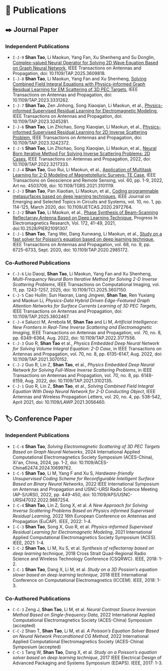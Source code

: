 
# 📝 Publications 

## ✒️ Journal Paper

### Independent Publications


- `I-J-9` **Shan Tao**, Li Maokun, Yang Fan, Xu Shenheng and Su Donglin, [Complex-valued Neural Operator for Solving 2D Wave Equation Based on Graph Neural Network](https://ieeexplore.ieee.org/abstract/document/11174085), IEEE Transactions on Antennas and Propagation, doi: 10.1109/TAP.2025.3609818.
- `I-J-8` **Shan Tao**, Li Maokun, Yang Fan and Xu Shenheng, [Solving Combined Field Integral Equations with Physics-informed Graph Residual Learning for EM Scattering of 3D PEC Targets](https://ieeexplore.ieee.org/abstract/document/10318053), IEEE Transactions on Antennas and Propagation, doi: 10.1109/TAP.2023.3331262.
- `I-J-7` **Shan Tao**, Zen Jinhong, Song Xiaoqian, Li Maokun, et al., [Physics-informed Supervised Residual Learning for Electromagnetic Modeling](https://ieeexplore.ieee.org/abstract/document/10057211), IEEE Transactions on Antennas and Propagation, doi: 10.1109/TAP.2023.3245281.
- `I-J-6` **Shan Tao**, Lin Zhichao, Song Xiaoqian, Li Maokun, et al., [Physics-informed Supervised Residual Learning for 2D Inverse Scattering Problem](https://ieeexplore.ieee.org/abstract/document/10041848), IEEE Transactions on Antennas and Propagation, doi: 10.1109/TAP.2023.3242372.
- `I-J-5` **Shan Tao**, Lin Zhichao, Song Xiaoqian, Li Maokun, et al., [Neural Born Iterative Method For Solving Inverse Scattering Problems: 2D Cases](https://ieeexplore.ieee.org/abstract/document/9934007), IEEE Transactions on Antennas and Propagation, 2022, doi: 10.1109/TAP.2022.3217333. 
- `I-J-4` **Shan Tao**, Guo Rui, Li Maokun, et al., [Application of Multitask Learning for 2-D Modeling of Magnetotelluric Surveys: TE Case](https://ieeexplore.ieee.org/abstract/document/9513472), IEEE Transactions on Geoscience and Remote Sensing, vol. 60, pp. 1-9, 2022, Art no. 4503709, doi: 10.1109/TGRS.2021.3101119.
- `I-J-3` **Shan Tao**, Pan Xiaotian, Li Maokun, et al., [Coding programmable metasurfaces based on deep learning techniques](https://ieeexplore.ieee.org/abstract/document/8988246), IEEE Journal on Emerging and Selected Topics in Circuits and Systems, vol. 10, no. 1, pp. 114-125, March 2020, doi: 10.1109/JETCAS.2020.2972764.
- `I-J-2` **Shan Tao**, Li Maokun, et al., [Phase Synthesis of Beam-Scanning Reflectarray Antenna Based on Deep Learning Technique](https://www.jpier.org/pier/pier.php?paper=21091307), Progress In Electromagnetics Research, Vol. 172, 41-49, 2021, doi:10.2528/PIER21091307.
- `I-J-1` **Shan Tao**, Tang Wei, Dang Xunwang, Li Maokun, et al., [Study on a fast solver for Poisson’s equation based on deep learning technique](https://ieeexplore.ieee.org/abstract/document/9062556), IEEE Transactions on Antennas and Propagation, vol. 68, no. 9, pp. 6725-6733, Sept. 2020, doi: 10.1109/TAP.2020.2985172. 


### Co-Authored Publications

- `C-J-6` Liu Daoqi, **Shan Tao**, Li Maokun, Yang Fan and Xu Shenheng, *Multi-Frequency Neural Born Iterative Method for Solving 2-D Inverse Scattering Problems*, IEEE Transactions on Computational Imaging, vol. 11, pp. 1243-1257, 2025, doi: 10.1109/TCI.2025.3607150.
- `C-J-5` Cao Huilin; Sun Haoran, Liang Jingwei, **Shan Tao**, Ren Yuxiang and Maokun Li, *Physics-Data Hybrid Driven Edge-Featured Graph Attention Networks for Surface Currents Learning of 3D PEC Targets*, IEEE Transactions on Antennas and Propagation, doi: 10.1109/TAP.2025.3602467.
- `C-J-4` Salucci M, Arrebola M, **Shan Tao** and Li M, *Artificial Intelligence: New Frontiers in Real-Time Inverse Scattering and Electromagnetic Imaging*, IEEE Transactions on Antennas and Propagation, vol. 70, no. 8, pp. 6349-6364, Aug. 2022, doi: 10.1109/TAP.2022.3177556. 
- `C-J-3`	Guo R, **Shan Tao** et al., *Physics Embedded Deep Neural Network for Solving Volume Integral Equation: 2-D Case*, in IEEE Transactions on Antennas and Propagation, vol. 70, no. 8, pp. 6135-6147, Aug. 2022, doi: 10.1109/TAP.2021.3070152. 
- `C-J-2`	Guo R, Lin Z, **Shan Tao**, et al., *Physics Embedded Deep Neural Network for Solving Full-Wave Inverse Scattering Problems*, in IEEE Transactions on Antennas and Propagation, vol. 70, no. 8, pp. 6148-6159, Aug. 2022, doi: 10.1109/TAP.2021.3102135. 
- `C-J-1` Guo R, Lin Z, **Shan Tao**, et al., *Solving Combined Field Integral Equation With Deep Neural Network for 2-D Conducting Object*, IEEE Antennas and Wireless Propagation Letters, vol. 20, no. 4, pp. 538-542, April 2021, doi: 10.1109/LAWP.2021.3056460.


## 🏷️ Conference Paper

### Independent Publications


- `I-C-6` **Shan Tao**, *Solving Electromagnetic Scattering of 3D PEC Targets Based on Graph Neural Networks*, 2024 International Applied Computational Electromagnetics Society Symposium (ACES-China), Xi'an, China, 2024, pp. 1-2, doi: 10.1109/ACES-China62474.2024.10699762.
- `I-C-5` **Shan Tao**, Li M, Yang F and Xu S, *Hardware-friendly Unsupervised Coding Scheme for Reconfigurable Intelligent Surface Based on Binary Neural Networks*, 2022 IEEE International Symposium on Antennas and Propagation and USNC-URSI Radio Science Meeting (AP-S/URSI), 2022, pp. 449-450, doi: 10.1109/APS/USNC-URSI47032.2022.9887254. 
- `I-C-4`  **Shan Tao**, Lin Z, Song X, et al. *A New Approach for Solving Inverse Scattering Problems Based on Physics informed Supervised Residual Learning*, 2022 16th European Conference on Antennas and Propagation (EuCAP). IEEE, 2022: 1-4. 
- `I-C-3`  **Shan Tao**, Song X, Guo R, et al. *Physics-informed Supervised Residual Learning for Electromagnetic Modeling*, 2021 International Applied Computational Electromagnetics Society Symposium (ACES). IEEE, 2021: 1-4.
- `I-C-2`  **Shan Tao**, Li M, Xu S, et al. *Synthesis of reflectarray based on deep learning technique*, 2018 Cross Strait Quad-Regional Radio Science and Wireless Technology Conference (CSQRWC). IEEE, 2018: 1-2. 
- `I-C-1`  **Shan Tao**, Dang X, Li M, et al. *Study on a 3D Possion’s equation slover based on deep learning technique*, 2018 IEEE International Conference on Computational Electromagnetics (ICCEM). IEEE, 2018: 1-3. 


### Co-Authored Publications

- `C-C-3` Zeng J, **Shan Tao**, Li M, et al. *Neural Contrast Source Inversion Method Based on Single-frequency Data*, 2022 International Applied Computational Electromagnetics Society (ACES-China) Symposium (accepted) 
- `C-C-2` Shao T, **Shan Tao**, Li M, et al. *A Poisson’s Equation Solver Based on Neural Network Precondtioned CG Method*, 2022 International Applied Computational Electromagnetics Society (ACES-China) Symposium (accepted) 
- `C-C-1` Tang W, **Shan Tao**, Dang X, et al. *Study on a Poisson’s equation solver based on deep learning technique*, 2017 IEEE Electrical Design of Advanced Packaging and Systems Symposium (EDAPS). IEEE, 2017: 1-3.

